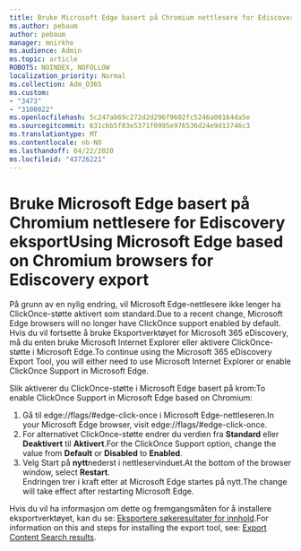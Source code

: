 ```yaml
---
title: Bruke Microsoft Edge basert på Chromium nettlesere for Ediscovery eksport
ms.author: pebaum
author: pebaum
manager: mnirkhe
ms.audience: Admin
ms.topic: article
ROBOTS: NOINDEX, NOFOLLOW
localization_priority: Normal
ms.collection: Adm_O365
ms.custom:
- "3473"
- "3100022"
ms.openlocfilehash: 5c247ab69c272d2d296f9602fc5246a08164da5e
ms.sourcegitcommit: 631cbb5f03e5371f0995e976536d24e9d13746c3
ms.translationtype: MT
ms.contentlocale: nb-NO
ms.lasthandoff: 04/22/2020
ms.locfileid: "43726221"
---
```

# <a name="using-microsoft-edge-based-on-chromium-browsers-for-ediscovery-export"></a><span data-ttu-id="a695b-102">Bruke Microsoft Edge basert på Chromium nettlesere for Ediscovery eksport</span><span class="sxs-lookup"><span data-stu-id="a695b-102">Using Microsoft Edge based on Chromium browsers for Ediscovery export</span></span>

<span data-ttu-id="a695b-103">På grunn av en nylig endring, vil Microsoft Edge-nettlesere ikke lenger ha ClickOnce-støtte aktivert som standard.</span><span class="sxs-lookup"><span data-stu-id="a695b-103">Due to a recent change, Microsoft Edge browsers will no longer have ClickOnce support enabled by default.</span></span> <span data-ttu-id="a695b-104">Hvis du vil fortsette å bruke Eksportverktøyet for Microsoft 365 eDiscovery, må du enten bruke Microsoft Internet Explorer eller aktivere ClickOnce-støtte i Microsoft Edge.</span><span class="sxs-lookup"><span data-stu-id="a695b-104">To continue using the Microsoft 365 eDiscovery Export Tool, you will either need to use Microsoft Internet Explorer or enable ClickOnce Support in Microsoft Edge.</span></span> 

<span data-ttu-id="a695b-105">Slik aktiverer du ClickOnce-støtte i Microsoft Edge basert på krom:</span><span class="sxs-lookup"><span data-stu-id="a695b-105">To enable ClickOnce Support in Microsoft Edge based on Chromium:</span></span> 
1. <span data-ttu-id="a695b-106">Gå til edge://flags/#edge-click-once i Microsoft Edge-nettleseren.</span><span class="sxs-lookup"><span data-stu-id="a695b-106">In your Microsoft Edge browser, visit edge://flags/#edge-click-once.</span></span>
2. <span data-ttu-id="a695b-107">For alternativet ClickOnce-støtte endrer du verdien fra **Standard** eller **Deaktivert** til **Aktivert**.</span><span class="sxs-lookup"><span data-stu-id="a695b-107">For the ClickOnce Support option, change the value from **Default** or **Disabled** to **Enabled**.</span></span> 
3. <span data-ttu-id="a695b-108">Velg Start på **nytt**nederst i nettleservinduet.</span><span class="sxs-lookup"><span data-stu-id="a695b-108">At the bottom of the browser window, select **Restart**.</span></span> <br>
 <span data-ttu-id="a695b-109">Endringen trer i kraft etter at Microsoft Edge startes på nytt.</span><span class="sxs-lookup"><span data-stu-id="a695b-109">The change will take effect after restarting Microsoft Edge.</span></span> 

<span data-ttu-id="a695b-110">Hvis du vil ha informasjon om dette og fremgangsmåten for å installere eksportverktøyet, kan du se: [Eksportere søkeresultater for innhold](https://docs.microsoft.com/microsoft-365/compliance/export-search-results).</span><span class="sxs-lookup"><span data-stu-id="a695b-110">For information on this and steps for installing the  export tool, see: [ Export Content Search results](https://docs.microsoft.com/microsoft-365/compliance/export-search-results).</span></span>